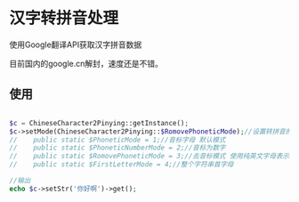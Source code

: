 汉字转拼音处理
==

使用Google翻译API获取汉字拼音数据

目前国内的google.cn解封，速度还是不错。

使用
--
```php

$c = ChineseCharacter2Pinying::getInstance();
$c->setMode(ChineseCharacter2Pinying::$RomovePhoneticMode);//设置转拼音的几种模式
//    public static $PhoneticMode = 1;//音标字母 默认模式
//    public static $PhoneticNumberMode = 2;//音标为数字
//    public static $RomovePhoneticMode = 3;//去音标模式 使用纯英文字母表示拼音
//    public static $FirstLetterMode = 4;//整个字符串首字母

//输出
echo $c->setStr('你好啊')->get();
```
 


